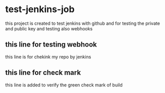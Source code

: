 # test-jenkins-job
this project is created to test jenkins with github 
and for testing the private and public key 
and testing also webhooks 
## this line for testing webhook
this line is for chekink my repo by jenkins
## this line for check mark
this line is added to verify the green check mark of build
